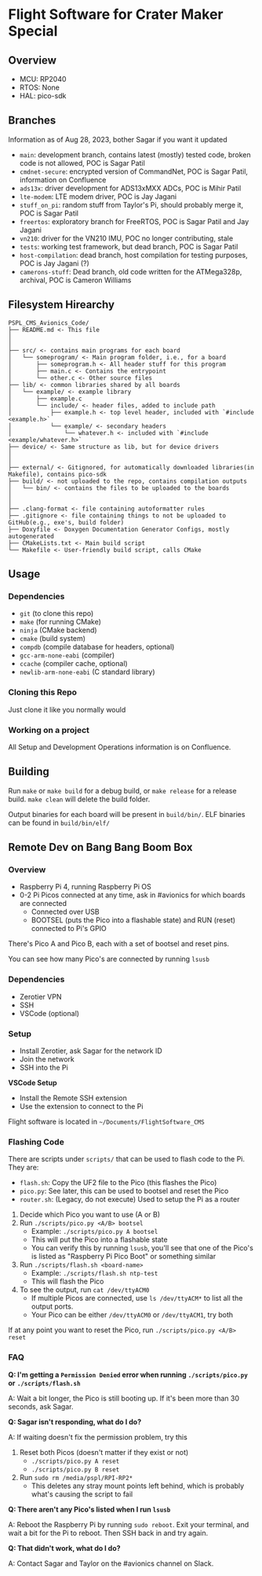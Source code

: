 # Flight Software for Crater Maker Special

## Overview

- MCU: RP2040
- RTOS: None
- HAL: pico-sdk

## Branches

Information as of Aug 28, 2023, bother Sagar if you want it updated

- `main`: development branch, contains latest (mostly) tested code, broken code
  is not allowed, POC is Sagar Patil
- `cmdnet-secure`: encrypted version of CommandNet, POC is Sagar Patil,
  information on Confluence
- `ads13x`: driver development for ADS13xMXX ADCs, POC is Mihir Patil
- `lte-modem`: LTE modem driver, POC is Jay Jagani
- `stuff_on_pi`: random stuff from Taylor's Pi, should probably merge it, POC is
  Sagar Patil
- `freertos`: exploratory branch for FreeRTOS, POC is Sagar Patil and Jay Jagani
- `vn210`: driver for the VN210 IMU, POC no longer contributing, stale
- `tests`: working test framework, but dead branch, POC is Sagar Patil
- `host-compilation`: dead branch, host compilation for testing purposes, POC is
  Jay Jagani (?)
- `camerons-stuff`: Dead branch, old code written for the ATMega328p, archival,
  POC is Cameron Williams

## Filesystem Hirearchy

```
PSPL_CMS_Avionics_Code/
├── README.md <- This file
│
│
├── src/ <- contains main programs for each board
│   └── someprogram/ <- Main program folder, i.e., for a board
│       ├── someprogram.h <- All header stuff for this program
│       ├── main.c <- Contains the entrypoint
│       └── other.c <- Other source files
├── lib/ <- common libraries shared by all boards
│   └── example/ <- example library
│       ├── example.c
│       └── include/ <- header files, added to include path
│           ├── example.h <- top level header, included with `#include <example.h>`
│           └── example/ <- secondary headers
│               └── whatever.h <- included with `#include <example/whatever.h>`
├── device/ <- Same structure as lib, but for device drivers
│
│
├── external/ <- Gitignored, for automatically downloaded libraries(in Makefile), contains pico-sdk
├── build/ <- not uploaded to the repo, contains compilation outputs
│   └── bin/ <- contains the files to be uploaded to the boards
│
│
├── .clang-format <- file containing autoformatter rules
├── .gitignore <- file containing things to not be uploaded to GitHub(e.g., exe's, build folder)
├── Doxyfile <- Doxygen Documentation Generator Configs, mostly autogenerated
├── CMakeLists.txt <- Main build script
└── Makefile <- User-friendly build script, calls CMake
```

## Usage

### Dependencies

- `git` (to clone this repo)
- `make` (for running CMake)
- `ninja` (CMake backend)
- `cmake` (build system)
- `compdb` (compile database for headers, optional)
- `gcc-arm-none-eabi` (compiler)
- `ccache` (compiler cache, optional)
- `newlib-arm-none-eabi` (C standard library)

### Cloning this Repo

Just clone it like you normally would

### Working on a project

All Setup and Development Operations information is on Confluence.

## Building

Run `make` or `make build` for a debug build, or `make release` for a release build.
`make clean` will delete the build folder.

Output binaries for each board will be present in `build/bin/`. ELF binaries can
be found in `build/bin/elf/`

## Remote Dev on Bang Bang Boom Box

### Overview

- Raspberry Pi 4, running Raspberry Pi OS
- 0-2 Pi Picos connected at any time, ask in #avionics for which boards are
  connected
  - Connected over USB
  - BOOTSEL (puts the Pico into a flashable state) and RUN (reset) connected to
    Pi's GPIO

There's Pico A and Pico B, each with a set of bootsel and reset pins.

You can see how many Pico's are connected by running `lsusb`

### Dependencies

- Zerotier VPN
- SSH
- VSCode (optional)

### Setup

- Install Zerotier, ask Sagar for the network ID
- Join the network
- SSH into the Pi

**VSCode Setup**

- Install the Remote SSH extension
- Use the extension to connect to the Pi

Flight software is located in `~/Documents/FlightSoftware_CMS`

### Flashing Code

There are scripts under `scripts/` that can be used to flash code to the Pi.
They are:

- `flash.sh`: Copy the UF2 file to the Pico (this flashes the Pico)
- `pico.py`: See later, this can be used to bootsel and reset the Pico
- `router.sh`: (Legacy, do not execute) Used to setup the Pi as a router

1. Decide which Pico you want to use (A or B)
1. Run `./scripts/pico.py <A/B> bootsel`
   - Example: `./scripts/pico.py A bootsel`
   - This will put the Pico into a flashable state
   - You can verify this by running `lsusb`, you'll see that one of the Pico's
     is listed as "Raspberry Pi Pico Boot" or something similar
1. Run `./scripts/flash.sh <board-name>`
   - Example: `./scripts/flash.sh ntp-test`
   - This will flash the Pico
1. To see the output, run `cat /dev/ttyACM0`
   - If multiple Picos are connected, use `ls /dev/ttyACM*` to list all the
     output ports.
   - Your Pico can be either `/dev/ttyACM0` or `/dev/ttyACM1`, try both

If at any point you want to reset the Pico, run `./scripts/pico.py <A/B> reset`

### FAQ

**Q: I'm getting a `Permission Denied` error when running `./scripts/pico.py` or**
**`./scripts/flash.sh`**

A: Wait a bit longer, the Pico is still booting up. If it's been more than 30
seconds, ask Sagar.

**Q: Sagar isn't responding, what do I do?**

A: If waiting doesn't fix the permission problem, try this

1. Reset both Picos (doesn't matter if they exist or not)
   - `./scripts/pico.py A reset`
   - `./scripts/pico.py B reset`
1. Run `sudo rm /media/pspl/RPI-RP2*`
   - This deletes any stray mount points left behind, which is probably what's
     causing the script to fail

**Q: There aren't any Pico's listed when I run `lsusb`**

A: Reboot the Raspberry Pi by running `sudo reboot`. Exit your terminal, and
wait a bit for the Pi to reboot. Then SSH back in and try again.

**Q: That didn't work, what do I do?**

A: Contact Sagar and Taylor on the #avionics channel on Slack.
